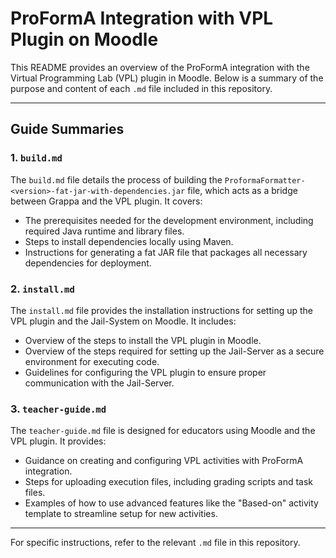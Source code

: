 # ProFormA Integration with VPL Plugin on Moodle

This README provides an overview of the ProFormA integration with the Virtual Programming Lab (VPL) plugin in Moodle. Below is a summary of the purpose and content of each `.md` file included in this repository.

---

## Guide Summaries

### 1. `build.md`
The `build.md` file details the process of building the `ProformaFormatter-<version>-fat-jar-with-dependencies.jar` file, which acts as a bridge between Grappa and the VPL plugin. It covers:
- The prerequisites needed for the development environment, including required Java runtime and library files.
- Steps to install dependencies locally using Maven.
- Instructions for generating a fat JAR file that packages all necessary dependencies for deployment.

### 2. `install.md`
The `install.md` file provides the installation instructions for setting up the VPL plugin and the Jail-System on Moodle. It includes:
- Overview of the steps to install the VPL plugin in Moodle.
- Overview of the steps required for setting up the Jail-Server as a secure environment for executing code.
- Guidelines for configuring the VPL plugin to ensure proper communication with the Jail-Server.

### 3. `teacher-guide.md`
The `teacher-guide.md` file is designed for educators using Moodle and the VPL plugin. It provides:
- Guidance on creating and configuring VPL activities with ProFormA integration.
- Steps for uploading execution files, including grading scripts and task files.
- Examples of how to use advanced features like the "Based-on" activity template to streamline setup for new activities.

---

For specific instructions, refer to the relevant `.md` file in this repository.
